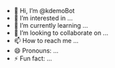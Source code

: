 - 👋 Hi, I’m @kdemoBot
- 👀 I’m interested in ...
- 🌱 I’m currently learning ...
- 💞️ I’m looking to collaborate on ...
- 📫 How to reach me ...
- 😄 Pronouns: ...
- ⚡ Fun fact: ...

<!---
kdemoBot/kdemoBot is a ✨ special ✨ repository because its `README.md` (this file) appears on your GitHub profile.
You can click the Preview link to take a look at your changes.
--->
